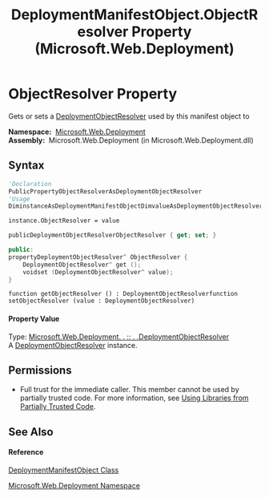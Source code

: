 ﻿---
title: DeploymentManifestObject.ObjectResolver Property  (Microsoft.Web.Deployment)
TOCTitle: ObjectResolver Property
ms:assetid: P:Microsoft.Web.Deployment.DeploymentManifestObject.ObjectResolver
ms:mtpsurl: https://msdn.microsoft.com/en-us/library/microsoft.web.deployment.deploymentmanifestobject.objectresolver(v=VS.90)
ms:contentKeyID: 20208751
ms.date: 05/02/2012
mtps_version: v=VS.90
f1_keywords:
- Microsoft.Web.Deployment.DeploymentManifestObject.ObjectResolver
- Microsoft.Web.Deployment.DeploymentManifestObject.get_ObjectResolver
- Microsoft.Web.Deployment.DeploymentManifestObject.set_ObjectResolver
dev_langs:
- CSharp
- JScript
- VB
- c++
api_location:
- Microsoft.Web.Deployment.dll
api_name:
- Microsoft.Web.Deployment.DeploymentManifestObject.get_ObjectResolver
- Microsoft.Web.Deployment.DeploymentManifestObject.ObjectResolver
- Microsoft.Web.Deployment.DeploymentManifestObject.set_ObjectResolver
api_type:
- Managed
topic_type:
- apiref
- kbSyntax
product_family_name: VS
ROBOTS: INDEX,FOLLOW
---

# ObjectResolver Property

Gets or sets a [DeploymentObjectResolver](deploymentobjectresolver-class-microsoft-web-deployment.md) used by this manifest object to

**Namespace:**  [Microsoft.Web.Deployment](microsoft-web-deployment-namespace.md)  
**Assembly:**  Microsoft.Web.Deployment (in Microsoft.Web.Deployment.dll)

## Syntax

``` vb
'Declaration
PublicPropertyObjectResolverAsDeploymentObjectResolver
'Usage
DiminstanceAsDeploymentManifestObjectDimvalueAsDeploymentObjectResolvervalue = instance.ObjectResolver

instance.ObjectResolver = value
```

``` csharp
publicDeploymentObjectResolverObjectResolver { get; set; }
```

``` c++
public:
propertyDeploymentObjectResolver^ ObjectResolver {
    DeploymentObjectResolver^ get ();
    voidset (DeploymentObjectResolver^ value);
}
```

``` jscript
function getObjectResolver () : DeploymentObjectResolverfunction setObjectResolver (value : DeploymentObjectResolver)
```

#### Property Value

Type: [Microsoft.Web.Deployment. . :: . .DeploymentObjectResolver](deploymentobjectresolver-class-microsoft-web-deployment.md)  
A [DeploymentObjectResolver](deploymentobjectresolver-class-microsoft-web-deployment.md) instance.  

## Permissions

  - Full trust for the immediate caller. This member cannot be used by partially trusted code. For more information, see [Using Libraries from Partially Trusted Code](https://msdn.microsoft.com/en-us/library/8skskf63\(v=vs.90\)).

## See Also

#### Reference

[DeploymentManifestObject Class](deploymentmanifestobject-class-microsoft-web-deployment.md)

[Microsoft.Web.Deployment Namespace](microsoft-web-deployment-namespace.md)

